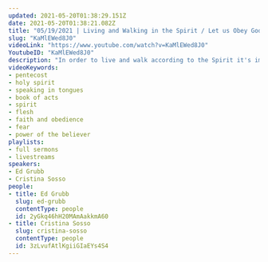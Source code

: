 ```yaml
---
updated: 2021-05-20T01:38:29.151Z
date: 2021-05-20T01:38:21.082Z
title: "05/19/2021 | Living and Walking in the Spirit / Let us Obey God and Be Infilled (Ed Grubb & Ptr Cristina Sosso)"
slug: "KaMlEWed8J0"
videoLink: "https://www.youtube.com/watch?v=KaMlEWed8J0"
YoutubeID: "KaMlEWed8J0"
description: "In order to live and walk according to the Spirit it's important to be sensitive to the Holy Spirit and allowing Him to heal you. The disciples were able to speak in tongues and be understood in various different languages. There's no telling how the Holy Spirit will be able to use you when you are lead by Him. In addition it's time for us to obey God so He infill us again and again. It's time for the Body of Christ to move supernaturally in power! This sermon was delivered by Ed Grubb & Pastor Cristina Sosso at Freedom Fellowship Church International on May 19, 2021."
videoKeywords:
- pentecost
- holy spirit
- speaking in tongues
- book of acts
- spirit
- flesh
- faith and obedience
- fear
- power of the believer
playlists:
- full sermons
- livestreams
speakers:
- Ed Grubb
- Cristina Sosso
people:
- title: Ed Grubb
  slug: ed-grubb
  contentType: people
  id: 2yGkq46hH20MAmAakkmA60
- title: Cristina Sosso
  slug: cristina-sosso
  contentType: people
  id: 3zLvufAtlKgiiGIaEYs4S4
---
```

